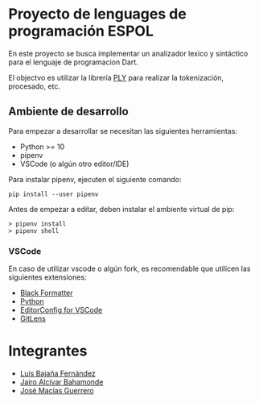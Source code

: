 # Proyecto de lenguages de programación ESPOL

En este proyecto se busca implementar un analizador lexico y sintáctico
para el lenguaje de programacion Dart.

El objectvo es utilizar la librería [PLY](https://www.dabeaz.com/ply/ply.html)
para realizar la tokenización, procesado, etc.


## Ambiente de desarrollo

Para empezar a desarrollar se necesitan las siguientes herramientas:
- Python >= 10
- pipenv
- VSCode (o algún otro editor/IDE)

Para instalar pipenv, ejecuten el siguiente comando:
```{sh}
pip install --user pipenv
```

Antes de empezar a editar, deben instalar el ambiente virtual de pip:
```{sh}
> pipenv install
> pipenv shell
```

### VSCode

En caso de utilizar vscode o algún fork, es recomendable que utilicen las siguientes
extensiones:
- [Black Formatter](https://marketplace.visualstudio.com/items?itemName=ms-python.black-formatter)
- [Python](https://marketplace.visualstudio.com/items?itemName=ms-python.python)
- [EditorConfig for VSCode](https://marketplace.visualstudio.com/items?itemName=EditorConfig.EditorConfig)
- [GitLens](https://marketplace.visualstudio.com/items?itemName=eamodio.gitlens)

# Integrantes
- [Luis Bajaña Fernández](https://github.com/Neoterux)
- [Jairo Alcívar Bahamonde](https://github.com/JairoAb)
- [José Macías Guerrero](https://github.com/josamaci)
